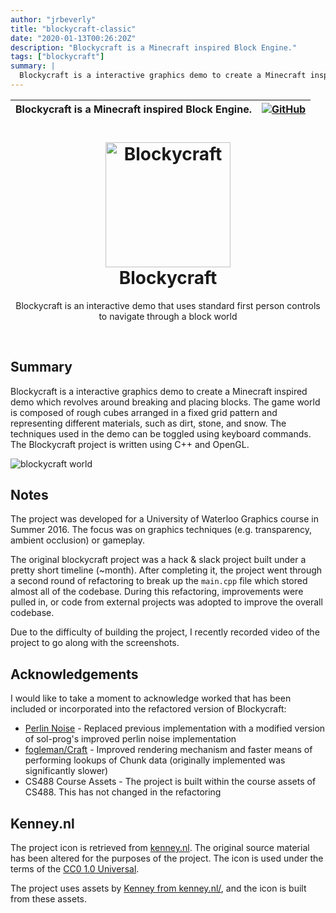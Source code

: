 ```yaml
---
author: "jrbeverly"
title: "blockycraft-classic"
date: "2020-01-13T00:26:20Z"
description: "Blockycraft is a Minecraft inspired Block Engine."
tags: ["blockycraft"]
summary: |
  Blockycraft is a interactive graphics demo to create a Minecraft inspired demo which revolves around breaking and placing blocks. The game world is composed of rough cubes arranged in a fixed grid pattern and representing different materials, such as dirt, stone, and snow. The techniques used in the demo can be toggled using keyboard commands. The Blockycraft project is written using C++ and OpenGL. ![blockycraft world](./docs/screenshots/world.png "Blockycraft")
---
```


| Blockycraft is a Minecraft inspired Block Engine. | [![GitHub](https://img.shields.io/badge/GitHub-%23121011.svg?logo=github&logoColor=white)](https://github.com/blockycraft/blockycraft-classic) |
| :-------- | -------: |


<h1 align="center">
  <a href="https://github.com/jrbeverly/Blockycraft" title="Blockycraft">
    <img alt="Blockycraft" src="./logo.png" width="200px" height="200px" />
  </a>
  <br />
  Blockycraft
</h1>

<p align="center">
  Blockycraft is an interactive demo that uses standard first person controls to navigate through a block world
</p>

<br />

## Summary

Blockycraft is a interactive graphics demo to create a Minecraft inspired demo which revolves around breaking and placing blocks. The game world is composed of rough cubes arranged in a fixed grid pattern and representing different materials, such as dirt, stone, and snow.  The techniques used in the demo can be toggled using keyboard commands.  The Blockycraft project is written using C++ and OpenGL.

![blockycraft world](./docs/screenshots/world.png "Blockycraft")

## Notes

The project was developed for a University of Waterloo Graphics course in Summer 2016. The focus was on graphics techniques (e.g. transparency, ambient occlusion) or gameplay.

The original blockycraft project was a hack & slack project built under a pretty short timeline (~month). After completing it, the project went through a second round of refactoring to break up the `main.cpp` file which stored almost all of the codebase. During this refactoring, improvements were pulled in, or code from external projects was adopted to improve the overall codebase.

Due to the difficulty of building the project, I recently recorded video of the project to go along with the screenshots.

## Acknowledgements

I would like to take a moment to acknowledge worked that has been included or incorporated into the refactored version of Blockycraft:

- [Perlin Noise](https://github.com/sol-prog/Perlin_Noise) - Replaced previous implementation with a modified version of sol-prog's improved perlin noise implementation
- [fogleman/Craft](https://github.com/fogleman/Craft) - Improved rendering mechanism and faster means of performing lookups of Chunk data (originally implemented was significantly slower)
- CS488 Course Assets - The project is built within the course assets of CS488. This has not changed in the refactoring

## Kenney.nl

The project icon is retrieved from [kenney.nl](docs/icon/icon.json). The original source material has been altered for the purposes of the project. The icon is used under the terms of the [CC0 1.0 Universal](https://creativecommons.org/publicdomain/zero/1.0/).

The project uses assets by [Kenney from kenney.nl/](http://kenney.nl/assets/voxel-pack), and the icon is built from these assets.
